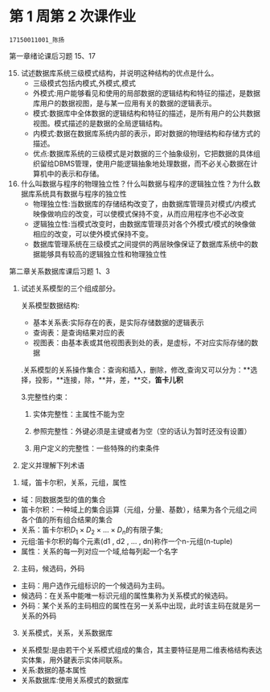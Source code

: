 # 第 1 周第 2 次课作业

`17150011001_陈扬`

第一章绪论课后习题 15、17

15. 试述数据库系统三级模式结构，并说明这种结构的优点是什么。
    - 三级模式包括内模式,外模式,模式
    - 外模式:用户能够看见和使用的局部数据的逻辑结构和特征的描述，是数据库用户的数据视图，是与某一应用有关的数据的逻辑表示。
    - 模式:数据库中全体数据的逻辑结构和特征的描述，是所有用户的公共数据视图。模式描述的是数据的全局逻辑结构。
    - 内模式:数据在数据库系统内部的表示，即对数据的物理结构和存储方式的描述。
    - 优点:数据库系统的三级模式是对数据的三个抽象级别，它把数据的具体组织留给DBMS管理，使用户能逻辑抽象地处理数据，而不必关心数据在计算机中的表示和存储。
16. 什么叫数据与程序的物理独立性？什么叫数据与程序的逻辑独立性？为什么数据库系统具有数据与程序的独立性
    - 物理独立性:当数据库的存储结构改变了，由数据库管理员对模式/内模式映像做响应的改变，可以使模式保持不变，从而应用程序也不必改变
    - 逻辑独立性:当模式改变时，由数据库管理员对各个外模式/模式的映像做相应的改变，可以使外模式保持不变。
    - 数据库管理系统在三级模式之间提供的两层映像保证了数据库系统中的数据能够具有较高的逻辑独立性和物理独立性

第二章关系数据库课后习题 1、3

1. 试述关系模型的三个组成部分。

    关系模型数据结构: 

    - 基本关系表:实际存在的表，是实际存储数据的逻辑表示
    - 查询表：是查询结果对应的表
    - 视图表：由基本表或其他视图表到处的表，是虚标，不对应实际存储的数据

    .关系模型的关系操作集合：查询和插入，删除，修改,查询又可以分为：**选择，投影，**连接，除，**并，差，**交，**笛卡儿积**

    3.完整性约束：

    1. 实体完整性：主属性不能为空
    2. 参照完整性：外键必须是主键或者为空（空的话认为暂时还没有设置）

    3. 用户定义的完整性：一些特殊的约束条件

3. 定义并理解下列术语

1) 域，笛卡尔积，关系，元组，属性 

- 域：同数据类型的值的集合
- 笛卡尔积：一种域上的集合运算（元组，分量、基数），结果为各个元组之间各个值的所有组合结果的集合
- 关系：笛卡尔积$D_1×D_2×…×D_n$的有限子集;
- 元组:笛卡尔积的每个元素(d1 , d2 , … , dn)称作一个n-元组(n-tuple)
- 属性：关系的每一列对应一个域,给每列起一个名字

2)  主码，候选码，外码 

- 主码：用户选作元组标识的一个候选码为主码。
- 候选码：在关系中能唯一标识元组的属性集称为关系模式的候选码。
- 外码：某个关系的主码相应的属性在另一关系中出现，此时该主码在就是另一关系的外码

3)   关系模式，关系，关系数据库

- 关系模型:是由若干个关系模式组成的集合，其主要特征是用二维表格结构表达实体集，用外鍵表示实体间联系。
- 关系:数据的基本属性
- 关系数据库:使用关系模式的数据库
